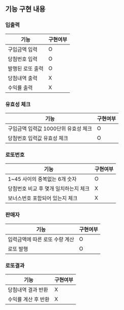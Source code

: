 ## 기능 구현 내용

### 입출력
| 기능        | 구현여부 |
|-----------|------|
| 구입금액 입력   | O    |
| 당첨번호 입력   | O    |
| 발행된 로또 출력 | O    |
| 당첨내역 출력   | X    |
| 수익률 출력    | X    |

### 유효성 체크
| 기능             | 구현여부 |
|------------------------|------|
| 구입금액 입력값 1000단위 유효성 체크 | O    |
| 당첨번호 입력값 유효성 체크        | O    |

### 로또번호
| 기능                 | 구현여부 |
|--------------------------|------|
| 1~45 사이의 중복없는 6개 숫자      | O    |
| 당첨번호 비교 후 몇개 일치하는지 체크    | X    |
| 보너스번호 포함되어 있는지 체크        | X    |

### 판매자
| 기능                   | 구현여부 |
|----------------------|------|
| 입력금액에 따른 로또 수량 계산    | O    |
| 로또 발행                | O    |

### 로또결과
| 기능      | 구현여부 |
|---------|------|
| 당첨내역 결과 반환 | X    |
| 수익률 계산 후 반환 | X    |
